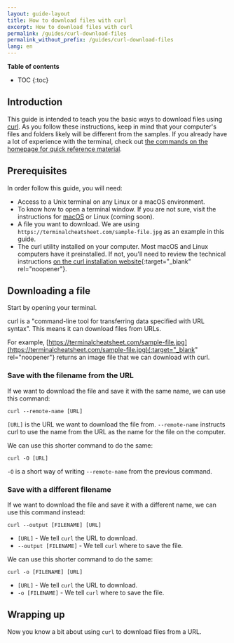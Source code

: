 ```yaml
---
layout: guide-layout
title: How to download files with curl
excerpt: How to download files with curl
permalink: /guides/curl-download-files
permalink_without_prefix: /guides/curl-download-files
lang: en
---
```


**Table of contents**

* TOC
{:toc}

## Introduction

This guide is intended to teach you the basic ways to download files using [curl](https://github.com/curl/curl). As you follow these instructions, keep in mind that your computer's files and folders likely will be different from the samples. If you already have a lot of experience with the terminal, check out [the commands on the homepage for quick reference material](/).

## Prerequisites

In order follow this guide, you will need:

* Access to a Unix terminal on any Linux or a macOS environment.
* To know how to open a terminal window. If you are not sure, visit the instructions for [macOS](open-terminal-macos) or Linux (coming soon).
* A file you want to download. We are using `https://terminalcheatsheet.com/sample-file.jpg` as an example in this guide.
* The curl utility installed on your computer. Most macOS and Linux computers have it preinstalled. If not, you'll need to review the technical instructions [on the curl installation website](https://curl.haxx.se/docs/install.html){:target="_blank" rel="noopener"}.

## Downloading a file

Start by opening your terminal.

curl is a "command-line tool for transferring data specified with URL syntax". This means it can download files from URLs.

For example, [https://terminalcheatsheet.com/sample-file.jpg](https://terminalcheatsheet.com/sample-file.jpg){:target="_blank" rel="noopener"} returns an image file that we can download with curl.

### Save with the filename from the URL

If we want to download the file and save it with the same name, we can use this command:

```
curl --remote-name [URL]
```

`[URL]` is the URL we want to download the file from. `--remote-name` instructs curl to use the name from the URL as the name for the file on the computer.

We can use this shorter command to do the same:

```
curl -O [URL]
```

`-O` is a short way of writing `--remote-name` from the previous command.

### Save with a different filename

If we want to download the file and save it with a different name, we can use this command instead:

```
curl --output [FILENAME] [URL]
```

* `[URL]` - We tell `curl` the URL to download.
* `--output [FILENAME]` - We tell `curl` where to save the file.

We can use this shorter command to do the same:

```
curl -o [FILENAME] [URL]
```

* `[URL]` - We tell `curl` the URL to download.
* `-o [FILENAME]` - We tell `curl` where to save the file.

## Wrapping up

Now you know a bit about using `curl` to download files from a URL.

